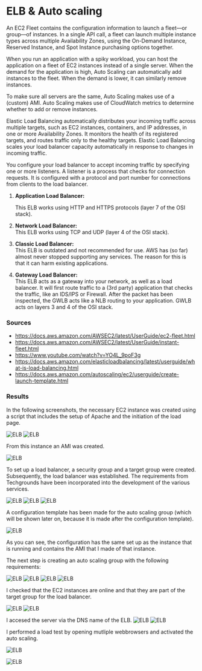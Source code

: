 # ELB & Auto scaling
An EC2 Fleet contains the configuration information to launch a fleet—or group—of instances. In a single API call, a fleet can launch multiple instance types across multiple Availability Zones, using the On-Demand Instance, Reserved Instance, and Spot Instance purchasing options together.  

When you run an application with a spiky workload, you can host the application on a fleet of EC2 instances instead of a single server. When the demand for the application is high, Auto Scaling can automatically add instances to the fleet. When the demand is lower, it can similarly remove instances.

To make sure all servers are the same, Auto Scaling makes use of a (custom) AMI. Auto Scaling makes use of CloudWatch metrics to determine whether to add or remove instances.

Elastic Load Balancing automatically distributes your incoming traffic across multiple targets, such as EC2 instances, containers, and IP addresses, in one or more Availability Zones. It monitors the health of its registered targets, and routes traffic only to the healthy targets. Elastic Load Balancing scales your load balancer capacity automatically in response to changes in incoming traffic.

You configure your load balancer to accept incoming traffic by specifying one or more listeners. A listener is a process that checks for connection requests. It is configured with a protocol and port number for connections from clients to the load balancer.

1. __Application Load Balancer:__ 

   This ELB works using HTTP and HTTPS protocols (layer 7 of the OSI stack).
2. __Network Load Balancer:__   
This ELB works using TCP and UDP (layer 4 of the OSI stack).
2. __Classic Load Balancer:__   
This ELB is outdated and not recommended for use. AWS has (so far) almost never stopped supporting any services. The reason for this is that it can harm existing applications.
3. __Gateway Load Balancer:__   
This ELB acts as a gateway into your network, as well as a load balancer. It will first route traffic to a (3rd party) application that checks the traffic, like an IDS/IPS or Firewall. After the packet has been inspected, the GWLB acts like a NLB routing to your application. GWLB acts on layers 3 and 4 of the OSI stack.


### Sources
* https://docs.aws.amazon.com/AWSEC2/latest/UserGuide/ec2-fleet.html 
* https://docs.aws.amazon.com/AWSEC2/latest/UserGuide/instant-fleet.html 
* https://www.youtube.com/watch?v=YO4L_9poF3g 
* https://docs.aws.amazon.com/elasticloadbalancing/latest/userguide/what-is-load-balancing.html
* https://docs.aws.amazon.com/autoscaling/ec2/userguide/create-launch-template.html 


### Results
In the following screenshots, the necessary EC2 instance was created using a script that includes the setup of Apache and the initiation of the load page. 

![ELB](../00_includes/05_AWS_II/2.SummaryOfEC2.png) 
![ELB](../00_includes/05_AWS_II/1.ScriptForEC2.png) 

From this instance an AMI was created. 

![ELB](../00_includes/05_AWS_II/3.AMICreatedFromEC2.png) 

To set up a load balancer, a security group and a target group were created. Subsequently, the load balancer was established. The requirements from Techgrounds have been incorporated into the development of the various services.

![ELB](../00_includes/05_AWS_II/4.SecurityG.png)
![ELB](../00_includes/05_AWS_II/5.TargetCreated.png)
![ELB](../00_includes/05_AWS_II/6.ELBCreated.png)

A configuration template has been made for the auto scaling group (which will be shown later on, because it is made after the configuration template). 

![ELB](../00_includes/05_AWS_II/7.LaunchTemplateConfig.png)

As you can see, the configuration has the same set up as the instance that is running and contains the AMI that I made of that instance. 

The next step is creating an auto scaling group with the following requirements:

![ELB](../00_includes/05_AWS_II/8.autoscaling_I.png)
![ELB](../00_includes/05_AWS_II/9.autoscaling_II.png)
![ELB](../00_includes/05_AWS_II/10.autoscaling_III.png)
![ELB](../00_includes/05_AWS_II/11.autoscaling_IV.png)

I checked that the EC2 instances are online and that they are part of the target group for the load balancer.

![ELB](../00_includes/05_AWS_II/12.EC2OnlineCheck.png)
![ELB](../00_includes/05_AWS_II/13.TargetGroupHealthy.png)

I accesed the server via the DNS name of the ELB. 
![ELB](../00_includes/05_AWS_II/14.AccesServer_I.png)
![ELB](../00_includes/05_AWS_II/15.AccesServer_II.png) 

I performed a load test by opening mutliple webbrowsers and activated the auto scaling. 

![ELB](../00_includes/05_AWS_II/16.PLT_Webserver.png)  

![ELB](../00_includes/05_AWS_II/17.AutoscalingActivated.png)


